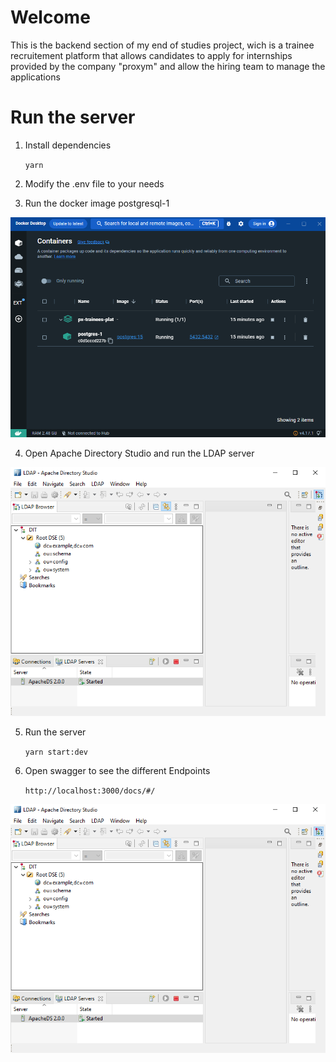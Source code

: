 # Welcome

This is the backend section of my end of studies project, wich is a trainee recruitement platform that allows candidates to apply for internships provided by the company "proxym" and allow the hiring team to manage the applications

# Run the server

1. Install dependencies

   `yarn`

2. Modify the .env file to your needs

3. Run the docker image postgresql-1

![postgresql-1 container screenshot](./public/docker.PNG)

4. Open Apache Directory Studio and run the LDAP server

![LDAP server screenshot](./public/LDAP.PNG)

5. Run the server

   `yarn start:dev`

6. Open swagger to see the different Endpoints

   `http://localhost:3000/docs/#/`

![swagger screenshot](./public/LDAP.PNG)
